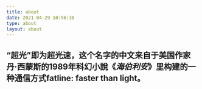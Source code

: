 ```yaml
---
title: about
date: 2021-04-29 10:56:38
type: about
layout: about
---
```


## “超光”即为超光速，这个名字的中文来自于美国作家丹·西蒙斯的1989年科幻小說《*海伯利安*》里构建的一种通信方式fatline: faster than light。





